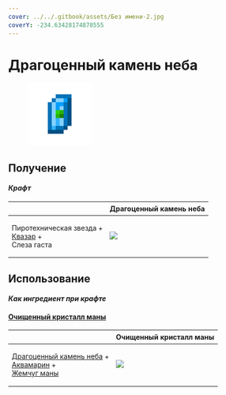 ```yaml
---
cover: ../../.gitbook/assets/Без имени-2.jpg
coverY: -234.63428174878555
---
```


# Драгоценный камень неба

<figure><img src="../../.gitbook/assets/perk_gem_sky_128.png" alt=""><figcaption></figcaption></figure>

## Получение

#### _Крафт_

| ㅤ                                                                                    | Драгоценный камень неба                       |
| ------------------------------------------------------------------------------------ | --------------------------------------------- |
| <p>Пиротехническая звезда +<br><a href="catalyst.md">Квазар</a> +<br>Слеза гаста</p> | ![](../../.gitbook/assets/perk\_gem\_sky.png) |

## Использование

#### _Как ингредиент при крафте_

#### [Очищенный кристалл маны](refained\_mana\_crystal2.md)

| ㅤ                                                                                                                                                    | Очищенный кристалл маны                                 |
| ---------------------------------------------------------------------------------------------------------------------------------------------------- | ------------------------------------------------------- |
| <p><a href="perk_gem_sky.md">Драгоценный камень неба</a> +<br><a href="aquamarine.md">Аквамарин</a> +<br><a href="mana_pearl.md">Жемчуг маны</a></p> | ![](../../.gitbook/assets/refained\_mana\_crystal2.png) |
